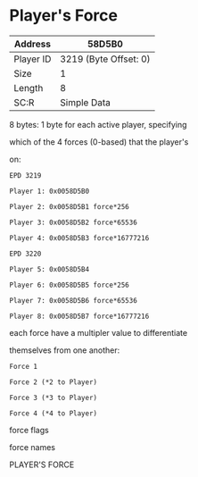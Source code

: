 #  Player's Force
Address   | 58D5B0
----------|-------------
Player ID | 3219 (Byte Offset: 0)
Size 	  | 1
Length 	  | 8
SC:R      | Simple Data

8 bytes: 1 byte for each active player, specifying
which of the 4 forces (0-based) that the player's
on:
	EPD 3219
	Player 1: 0x0058D5B0
	Player 2: 0x0058D5B1 force*256
	Player 3: 0x0058D5B2 force*65536
	Player 4: 0x0058D5B3 force*16777216
	EPD 3220
	Player 5: 0x0058D5B4
	Player 6: 0x0058D5B5 force*256
	Player 7: 0x0058D5B6 force*65536
	Player 8: 0x0058D5B7 force*16777216

each force have a multipler value to differentiate
themselves from one another:
	Force 1
	Force 2 (*2 to Player)
	Force 3 (*3 to Player)
	Force 4 (*4 to Player)

force flags
force names
PLAYER'S FORCE
